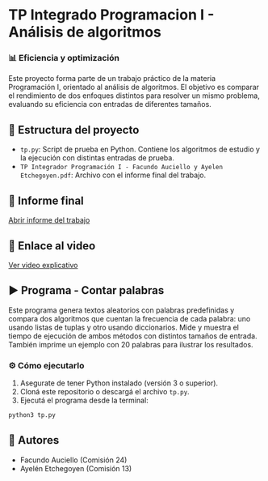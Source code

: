 # TP Integrado Programacion I - Análisis de algoritmos
### 📊 Eficiencia y optimización

Este proyecto forma parte de un trabajo práctico de la materia Programación I, orientado al análisis de algoritmos. El objetivo es comparar el rendimiento de dos enfoques distintos para resolver un mismo problema, evaluando su eficiencia con entradas de diferentes tamaños.

## 📁 Estructura del proyecto

- `tp.py`: Script de prueba en Python. Contiene los algoritmos de estudio y la ejecución con distintas entradas de prueba.
- `TP Integrador Programación I - Facundo Auciello y Ayelen Etchegoyen.pdf`: Archivo con el informe final del trabajo.

## 📃 Informe final
[Abrir informe del trabajo](https://github.com/FacuAuciello/progra-integrador/blob/main/TP%20Integrador%20Programacion%20I%20-%20Facundo%20Auciello%20y%20Ayelen%20Etchegoyen.pdf)

## 🎥 Enlace al video
[Ver video explicativo](https://www.youtube.com/watch?v=Ln369Jf7w9c) 

## ▶️ Programa - Contar palabras

Este programa genera textos aleatorios con palabras predefinidas y compara dos algoritmos que cuentan la frecuencia de cada palabra: uno usando listas de tuplas y otro usando diccionarios. Mide y muestra el tiempo de ejecución de ambos métodos con distintos tamaños de entrada. También imprime un ejemplo con 20 palabras para ilustrar los resultados.

### ⚙️ Cómo ejecutarlo

1. Asegurate de tener Python instalado (versión 3 o superior).
2. Cloná este repositorio o descargá el archivo `tp.py`.
3. Ejecutá el programa desde la terminal:

```bash
python3 tp.py
```

## 👥 Autores
- Facundo Auciello (Comisión 24)
- Ayelén Etchegoyen (Comisión 13)

